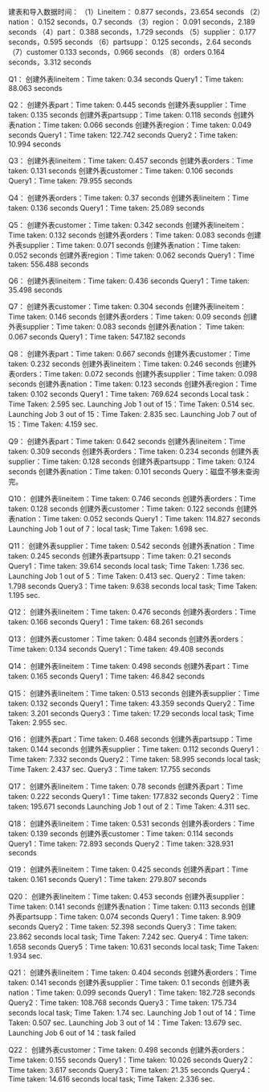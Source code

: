 建表和导入数据时间：
（1）Lineitem：
0.877 seconds，23.654 seconds
（2）nation：
0.152 seconds，0.7 seconds
（3）region：
0.091 seconds，2.189 seconds
（4）part：
0.388 seconds，1.729 seconds
（5）supplier：
0.177 seconds，0.595 seconds
（6）partsupp：
0.125 seconds，2.64 seconds
（7）customer
0.133 seconds，0.966 seconds
（8）orders
0.164 seconds，3.312 seconds

Q1：
创建外表lineitem：Time taken: 0.34 seconds
Query1：Time taken: 88.063 seconds

Q2：
创建外表part：Time taken: 0.445 seconds
创建外表supplier：Time taken: 0.135 seconds
创建外表partsupp：Time taken: 0.118 seconds
创建外表nation：Time taken: 0.066 seconds
创建外表region：Time taken: 0.049 seconds
Query1：Time taken: 122.742 seconds
Query2：Time taken: 10.994 seconds

Q3：
创建外表lineitem：Time taken: 0.457 seconds
创建外表orders：Time taken: 0.131 seconds
创建外表customer：Time taken: 0.106 seconds
Query1：Time taken: 79.955 seconds

Q4：
创建外表orders：Time taken: 0.37 seconds
创建外表lineitem：Time taken: 0.136 seconds
Query1：Time taken: 25.089 seconds

Q5：
创建外表customer：Time taken: 0.342 seconds
创建外表lineitem：Time taken: 0.132 seconds
创建外表orders：Time taken: 0.083 seconds
创建外表supplier：Time taken: 0.071 seconds
创建外表nation：Time taken: 0.052 seconds
创建外表region：Time taken: 0.062 seconds
Query1：Time taken: 556.488 seconds

Q6：
创建外表lineitem：Time taken: 0.436 seconds
Query1：Time taken: 35.498 seconds

Q7：
创建外表customer：Time taken: 0.304 seconds
创建外表lineitem：Time taken: 0.146 seconds
创建外表orders：Time taken: 0.09 seconds
创建外表supplier：Time taken: 0.083 seconds
创建外表nation： Time taken: 0.067 seconds
Query1：Time taken: 547.182 seconds

Q8：
创建外表part：Time taken: 0.667 seconds
创建外表customer：Time taken: 0.232 seconds
创建外表lineitem：Time taken: 0.246 seconds
创建外表orders：Time taken: 0.072 seconds
创建外表supplier：Time taken: 0.098 seconds
创建外表nation：Time taken: 0.123 seconds
创建外表region：Time taken: 0.102 seconds
Query1：Time taken: 769.624 seconds
Local task：Time Taken: 2.595 sec.
Launching Job 1 out of 15：Time Taken: 0.514 sec.
Launching Job 3 out of 15：Time Taken: 2.835 sec.
Launching Job 7 out of 15：Time Taken: 4.159 sec.

Q9：
创建外表part：Time taken: 0.642 seconds
创建外表lineitem：Time taken: 0.309 seconds
创建外表orders：Time taken: 0.234 seconds
创建外表supplier：Time taken: 0.128 seconds
创建外表partsupp：Time taken: 0.124 seconds
创建外表nation：Time taken: 0.101 seconds
Query：磁盘不够未查询完。

Q10：
创建外表lineitem：Time taken: 0.746 seconds
创建外表orders：Time taken: 0.128 seconds
创建外表customer：Time taken: 0.122 seconds
创建外表nation：Time taken: 0.052 seconds
Query1：Time taken: 114.827 seconds
Launching Job 1 out of 7：local task; Time Taken: 1.698 sec.

Q11：
创建外表supplier：Time taken: 0.542 seconds
创建外表nation：Time taken: 0.245 seconds
创建外表partsupp：Time taken: 0.21 seconds
Query1：Time taken: 39.614 seconds
local task; Time Taken: 1.736 sec.
Launching Job 1 out of 5：Time Taken: 0.413 sec.
Query2：Time taken: 1.798 seconds
Query3：Time taken: 9.638 seconds
local task; Time Taken: 1.195 sec.

Q12：
创建外表lineitem：Time taken: 0.476 seconds
创建外表orders：Time taken: 0.166 seconds
Query1：Time taken: 68.261 seconds

Q13：
创建外表customer：Time taken: 0.484 seconds
创建外表orders：Time taken: 0.134 seconds
Query1：Time taken: 49.408 seconds

Q14：
创建外表lineitem：Time taken: 0.498 seconds
创建外表part：Time taken: 0.165 seconds
Query1：Time taken: 46.842 seconds

Q15：
创建外表lineitem：Time taken: 0.513 seconds
创建外表supplier：Time taken: 0.132 seconds
Query1：Time taken: 43.359 seconds
Query2：Time taken: 3.201 seconds
Query3：Time taken: 17.29 seconds
local task; Time Taken: 2.955 sec.

Q16：
创建外表part：Time taken: 0.468 seconds
创建外表partsupp：Time taken: 0.144 seconds
创建外表supplier：Time taken: 0.112 seconds
Query1：Time taken: 7.332 seconds
Query2：Time taken: 58.995 seconds
local task; Time Taken: 2.437 sec.
Query3：Time taken: 17.755 seconds

Q17：
创建外表lineitem：Time taken: 0.78 seconds
创建外表part：Time taken: 0.222 seconds
Query1：Time taken: 177.832 seconds
Query2：Time taken: 195.671 seconds
Launching Job 1 out of 2：Time Taken: 4.311 sec.

Q18：
创建外表lineitem：Time taken: 0.531 seconds
创建外表orders：Time taken: 0.139 seconds
创建外表customer：Time taken: 0.114 seconds
Query1：Time taken: 72.893 seconds
Query2：Time taken: 328.931 seconds

Q19：
创建外表lineitem：Time taken: 0.425 seconds
创建外表part：Time taken: 0.161 seconds
Query1：Time taken: 279.807 seconds

Q20：
创建外表lineitem：Time taken: 0.453 seconds
创建外表supplier：Time taken: 0.141 seconds
创建外表nation：Time taken: 0.113 seconds
创建外表partsupp：Time taken: 0.074 seconds
Query1：Time taken: 8.909 seconds
Query2：Time taken: 52.398 seconds
Query3：Time taken: 23.862 seconds
local task; Time Taken: 7.242 sec.
Query4：Time taken: 1.658 seconds
Query5：Time taken: 10.631 seconds
local task; Time Taken: 1.934 sec.

Q21：
创建外表lineitem：Time taken: 0.404 seconds
创建外表orders：Time taken: 0.141 seconds
创建外表supplier：Time taken: 0.1 seconds
创建外表nation：Time taken: 0.099 seconds
Query1：Time taken: 182.728 seconds
Query2：Time taken: 108.768 seconds
Query3：Time taken: 175.734 seconds
local task; Time Taken: 1.74 sec.
Launching Job 1 out of 14：Time Taken: 0.507 sec.
Launching Job 3 out of 14：Time Taken: 13.679 sec.
Launching Job 6 out of 14：task failed

Q22：
创建外表customer：Time taken: 0.498 seconds
创建外表orders：Time taken: 0.155 seconds
Query1：Time taken: 10.026 seconds
Query2：Time taken: 3.617 seconds
Query3：Time taken: 21.35 seconds
Query4：Time taken: 14.616 seconds
local task; Time Taken: 2.336 sec.
